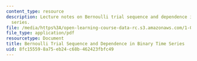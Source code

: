 ```yaml
---
content_type: resource
description: Lecture notes on Bernoulli trial sequence and dependence in binary time
  series.
file: /media/https%3A/open-learning-course-data-rc.s3.amazonaws.com/1-010-uncertainty-in-engineering-fall-2008/8fc155598a75eb24c68b462423fbfc49_app_05.pdf
file_type: application/pdf
resourcetype: Document
title: Bernoulli Trial Sequence and Dependence in Binary Time Series
uid: 8fc15559-8a75-eb24-c68b-462423fbfc49
---
```


